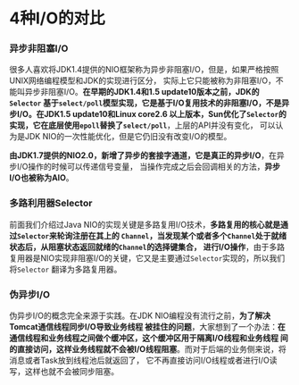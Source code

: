 4种I/O的对比
===================================================
### 异步非阻塞I/O
很多人喜欢将JDK1.4提供的NIO框架称为异步非阻塞I/O，但是，如果严格按照UNIX网络编程模型和JDK的实现进行区分，
实际上它只能被称为非阻塞I/O，不能叫异步非阻塞I/O。**在早期的JDK1.4和1.5 update10版本之前，JDK的`Selector`
基于`select/poll`模型实现，它是基于I/O复用技术的非阻塞I/O，不是异步I/O。在JDK1.5 update10和Linux core2.6
以上版本，Sun优化了`Selector`的实现，它在底层使用`epoll`替换了`select/poll`**，上层的API并没有变化，
可以认为是JDK NIO的一次性能优化，但是它仍旧没有改变I/O的模型。

**由JDK1.7提供的NIO2.0，新增了异步的套接字通道，它是真正的异步I/O**，在异步I/O操作的时候可以传递信号变量，
当操作完成之后会回调相关的方法，**异步I/O也被称为AIO**。

### 多路利用器Selector
前面我们介绍过Java NIO的实现关键是多路复用I/O技术，**多路复用的核心就是通过`Selector`来轮询注册在其上的
`Channel`，当发现某个或者多个`Channel`处于就绪状态后，从阻塞状态返回就绪的`Channel`的选择键集合，
进行I/O操作**，由于多路复用器是NIO实现非阻塞I/O的关键，它又是主要通过`Selector`实现的，所以我们将`Selector`
翻译为多路复用器。

### 伪异步I/O
伪异步I/O的概念完全来源于实践。在JDK NIO编程没有流行之前，**为了解决Tomcat通信线程同步I/O导致业务线程
被挂住的问题**，大家想到了一个办法：**在通信线程和业务线程之间做个缓冲区，这个缓冲区用于隔离I/O线程和业务线程
间的直接访问，这样业务线程就不会被I/O线程阻塞**。而对于后端的业务侧来说，将消息或者Task放到线程池后就返回了，
它不再直接访问I/O线程或者进行I/O读写，这样也就不会被同步阻塞。
